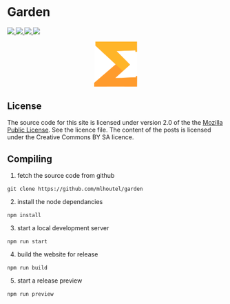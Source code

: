 # Garden

<a href="https://github.com/mlhoutel/garden/blob/master/.github/workflows/deploy.yml" alt="Build">
  <img src="https://img.shields.io/github/actions/workflow/status/mlhoutel/garden/deploy.yml?style=flat-square" />
</a>

<a href="https://github.com/mlhoutel/garden/blob/main/package.json" alt="Version">
  <img src="https://img.shields.io/github/package-json/v/mlhoutel/garden?style=flat-square&color=informational" />
</a>

<a href="https://github.com/mlhoutel/garden/search?l=svelte" alt="Language">
  <img src="https://img.shields.io/github/languages/top/mlhoutel/garden?style=flat-square&color=orange" />
</a>

<a href="https://github.com/mlhoutel/garden/blob/main/LICENSE/" alt="License">
  <img src="https://img.shields.io/github/license/mlhoutel/garden?style=flat-square&color=yellow" />
</a>

<p align="center">
    <img src="./static/logos/sumgrad.svg" width="100px"  />
</p>

## License

The source code for this site is licensed under version 2.0 of the the [Mozilla Public License](./LICENSE.md). See the licence file. The content of the posts is licensed under the Creative Commons BY SA licence.

## Compiling

1. fetch the source code from github

```
git clone https://github.com/mlhoutel/garden
```

2. install the node dependancies

```
npm install
```

3. start a local development server

```
npm run start
```

4. build the website for release

```
npm run build
```

5. start a release preview

```
npm run preview
```